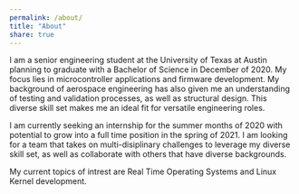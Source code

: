 ```yaml
---
permalink: /about/
title: "About"
share: true
---
```


I am a senior engineering student at the University of Texas at Austin planning to graduate with a Bachelor of Science in December of 2020. My focus lies in microcontroller applications and firmware
development. My background of aerospace engineering has also given me an understanding of testing and validation processes, as well as structural design. This diverse skill set makes me an ideal
fit for versatile engineering roles.

I am currently seeking an internship for the summer months of 2020 with potential to grow into a full time position in the spring of 2021. I am looking for a team that takes on multi-disiplinary challenges
to leverage my diverse skill set, as well as collaborate with others that have diverse backgrounds. 

My current topics of intrest are Real Time Operating Systems and Linux Kernel development.